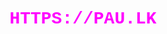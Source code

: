<div style="display:grid;grid-auto-rows:100vw;height:100vh"><h1 style="font-family:'Courier New';color:rgb(255,0,255);align-self:center;text-align:center;">HTTPS://PAU.LK</h1></div>
<!--
                                      metaname=
                                  "viewport"content
                              ="width=device-width,ini
                      tial-scale=1.0"           ><html><
                   head><title>P                  AU.LK</
                 title><body><ta                   blewid
                 th="100%"height=                   "100%
                 "><tr><td>< divali    gn="center"  ><H1>
                 <fontface="CourierN ew"><big><big>< font
                 size="6"><fontcol  or="#ff00ff"><H1>PAU.
                LK</H  1></font></  font></big></big></fo
               nt></H1></div></td>< /tr></table ></body><
              /html>paulkhttps://   github.com/kalupa<met
             aname="viewport"content="width=devic  e-wid
            th,in          itial-scale=1.0"><     html><
           head>                      <title>     PAU.LK
          </titl                                 e><bod
         y><tab                                 lewidt
        h="100                                  %"heig
        ht="1                      00%"        ><tr><
        td><                      dival ign   ="cent
        er">                      <H1><fontf  ace="                         CourierNe
       w"><b                      ig><big><  fonts                        ize="6"><fon
       tcolo                     r="#ff00ff "><H1                       >PAU.L    K</H
       1></f                     ont></fon  t></b                     ig></bi    g></f
       ont><                    /H1></div  ></td>                   </tr></     table
       ></bo                    dy></htm   l>paulkhttps://githu   b.com/k     alupa
        <met                   aname="v    iewport"content="width=devic      e-wid
        th,i                   nitial-     scale   =1.0"   ><html><he      ad><ti
        tle>                  PAU.LK</      tit   le><body><tablewi      dth="1
        00%"h               eight ="100         %"><tr><td><divali     gn="cen
         ter"             ><H1>  <fontfa         ce="CourierNew"><bi   g><big><
         fonts            ize="6"><fontc                     olor="#f    f00ff"><H
          1>PAU            .LK</H1></fo              nt><       /font>  </bi g></b
          ig></f              ont>                   </H1        ></div  ></td></
           tr></t                                abl              e></b    ody>
            </html>p                            aulk              https     ://g
               ithub.c                          om/k              alupa<metaname
     ="v        iewport"co                       nten           t="width=device
    -width,    initial-scale=1.0                  "><         html><h    e
    ad><title>PAU. LK</title><body><tabl           ewid    th="100
    %"he ight="100%"><t    r><td><divalign ="center"><H1><fontfa
     ce="  CourierNew         "><big><big ><fontsize="6"><fon
      tcol   or="#f         f00ff"><H1>P AU.LK </H1></font
       ></font></           big></big><  /fon
        t></H1>              </div></   td><
          /tr                ></tab    le><
                              /body>  </ht
                               ml>paulkht
                                 tps://g
                                   ith
-->
